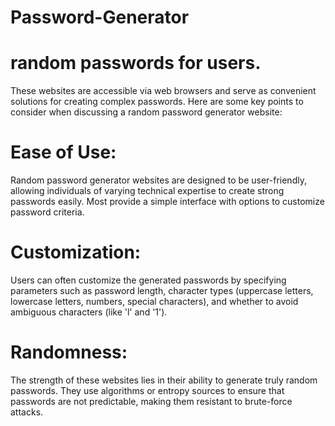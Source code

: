 # Password-Generator
# random passwords for users. 
These websites are accessible via web browsers and serve as convenient solutions for creating complex passwords. Here are some key points to consider when discussing a random password generator website:
# Ease of Use: 
Random password generator websites are designed to be user-friendly, allowing individuals of varying technical expertise to create strong passwords easily. Most provide a simple interface with options to customize password criteria.
# Customization: 
Users can often customize the generated passwords by specifying parameters such as password length, character types (uppercase letters, lowercase letters, numbers, special characters), and whether to avoid ambiguous characters (like 'l' and '1').
# Randomness:
The strength of these websites lies in their ability to generate truly random passwords. They use algorithms or entropy sources to ensure that passwords are not predictable, making them resistant to brute-force attacks.

